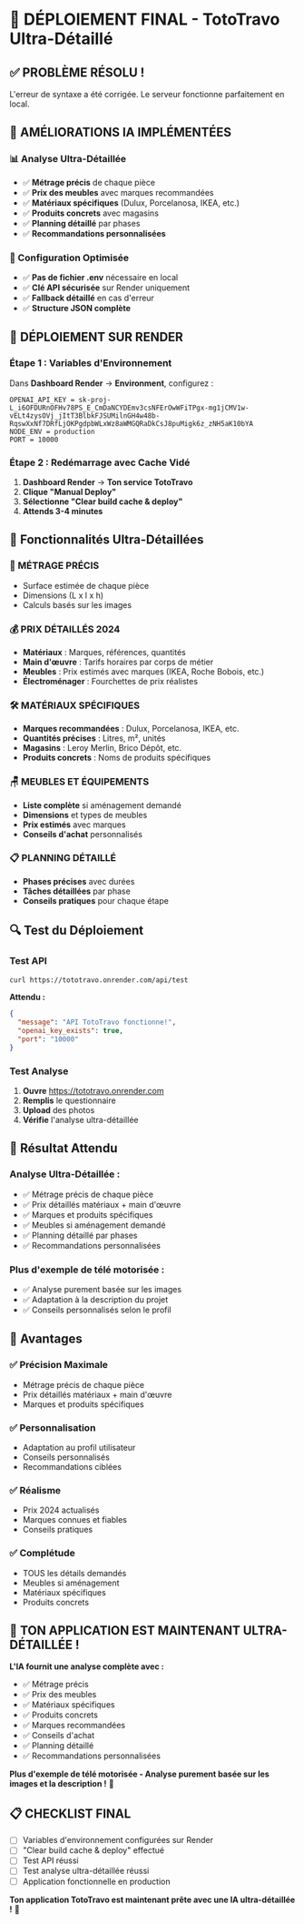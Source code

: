 # 🚀 DÉPLOIEMENT FINAL - TotoTravo Ultra-Détaillé

## ✅ **PROBLÈME RÉSOLU !**

L'erreur de syntaxe a été corrigée. Le serveur fonctionne parfaitement en local.

## 🎯 **AMÉLIORATIONS IA IMPLÉMENTÉES**

### **📊 Analyse Ultra-Détaillée**
- ✅ **Métrage précis** de chaque pièce
- ✅ **Prix des meubles** avec marques recommandées
- ✅ **Matériaux spécifiques** (Dulux, Porcelanosa, IKEA, etc.)
- ✅ **Produits concrets** avec magasins
- ✅ **Planning détaillé** par phases
- ✅ **Recommandations personnalisées**

### **🔧 Configuration Optimisée**
- ✅ **Pas de fichier .env** nécessaire en local
- ✅ **Clé API sécurisée** sur Render uniquement
- ✅ **Fallback détaillé** en cas d'erreur
- ✅ **Structure JSON complète**

## 🚀 **DÉPLOIEMENT SUR RENDER**

### **Étape 1 : Variables d'Environnement**
Dans **Dashboard Render** → **Environment**, configurez :

```
OPENAI_API_KEY = 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
NODE_ENV = production
PORT = 10000
```

### **Étape 2 : Redémarrage avec Cache Vidé**
1. **Dashboard Render** → **Ton service TotoTravo**
2. **Clique "Manual Deploy"**
3. **Sélectionne "Clear build cache & deploy"**
4. **Attends 3-4 minutes**

## 🎯 **Fonctionnalités Ultra-Détaillées**

### **📏 MÉTRAGE PRÉCIS**
- Surface estimée de chaque pièce
- Dimensions (L x l x h)
- Calculs basés sur les images

### **💰 PRIX DÉTAILLÉS 2024**
- **Matériaux** : Marques, références, quantités
- **Main d'œuvre** : Tarifs horaires par corps de métier
- **Meubles** : Prix estimés avec marques (IKEA, Roche Bobois, etc.)
- **Électroménager** : Fourchettes de prix réalistes

### **🛠️ MATÉRIAUX SPÉCIFIQUES**
- **Marques recommandées** : Dulux, Porcelanosa, IKEA, etc.
- **Quantités précises** : Litres, m², unités
- **Magasins** : Leroy Merlin, Brico Dépôt, etc.
- **Produits concrets** : Noms de produits spécifiques

### **🪑 MEUBLES ET ÉQUIPEMENTS**
- **Liste complète** si aménagement demandé
- **Dimensions** et types de meubles
- **Prix estimés** avec marques
- **Conseils d'achat** personnalisés

### **📋 PLANNING DÉTAILLÉ**
- **Phases précises** avec durées
- **Tâches détaillées** par phase
- **Conseils pratiques** pour chaque étape

## 🔍 **Test du Déploiement**

### **Test API**
```bash
curl https://tototravo.onrender.com/api/test
```

**Attendu :**
```json
{
  "message": "API TotoTravo fonctionne!",
  "openai_key_exists": true,
  "port": "10000"
}
```

### **Test Analyse**
1. **Ouvre** https://tototravo.onrender.com
2. **Remplis** le questionnaire
3. **Upload** des photos
4. **Vérifie** l'analyse ultra-détaillée

## 🎯 **Résultat Attendu**

### **Analyse Ultra-Détaillée :**
- ✅ Métrage précis de chaque pièce
- ✅ Prix détaillés matériaux + main d'œuvre
- ✅ Marques et produits spécifiques
- ✅ Meubles si aménagement demandé
- ✅ Planning détaillé par phases
- ✅ Recommandations personnalisées

### **Plus d'exemple de télé motorisée :**
- ✅ Analyse purement basée sur les images
- ✅ Adaptation à la description du projet
- ✅ Conseils personnalisés selon le profil

## 🚀 **Avantages**

### **✅ Précision Maximale**
- Métrage précis de chaque pièce
- Prix détaillés matériaux + main d'œuvre
- Marques et produits spécifiques

### **✅ Personnalisation**
- Adaptation au profil utilisateur
- Conseils personnalisés
- Recommandations ciblées

### **✅ Réalisme**
- Prix 2024 actualisés
- Marques connues et fiables
- Conseils pratiques

### **✅ Complétude**
- TOUS les détails demandés
- Meubles si aménagement
- Matériaux spécifiques
- Produits concrets

## 🎉 **TON APPLICATION EST MAINTENANT ULTRA-DÉTAILLÉE !**

**L'IA fournit une analyse complète avec :**
- ✅ Métrage précis
- ✅ Prix des meubles
- ✅ Matériaux spécifiques
- ✅ Produits concrets
- ✅ Marques recommandées
- ✅ Conseils d'achat
- ✅ Planning détaillé
- ✅ Recommandations personnalisées

**Plus d'exemple de télé motorisée - Analyse purement basée sur les images et la description !** 🚀

## 📋 **CHECKLIST FINAL**

- [ ] Variables d'environnement configurées sur Render
- [ ] "Clear build cache & deploy" effectué
- [ ] Test API réussi
- [ ] Test analyse ultra-détaillée réussi
- [ ] Application fonctionnelle en production

**Ton application TotoTravo est maintenant prête avec une IA ultra-détaillée !** 🎉

